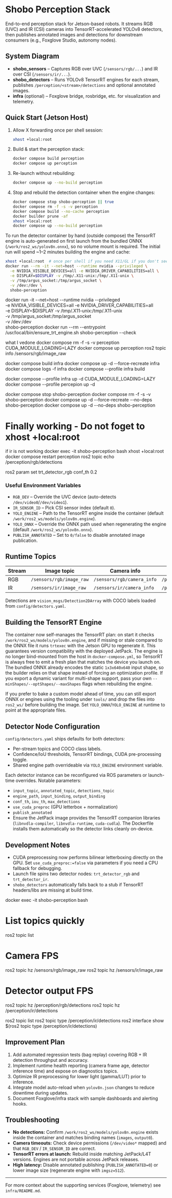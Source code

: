 # Shobo Perception Stack

End-to-end perception stack for Jetson-based robots. It streams RGB (UVC) and IR (CSI) cameras into TensorRT-accelerated YOLOv8 detectors, then publishes annotated images and detections for downstream consumers (e.g., Foxglove Studio, autonomy nodes).

## System Diagram
- **shobo_sensors** – Captures RGB over UVC (`/sensors/rgb/...`) and IR over CSI (`/sensors/ir/...`).
- **shobo_detectors** – Runs YOLOv8 TensorRT engines for each stream, publishes `/perception/<stream>/detections` and optional annotated images.
- **infra** (optional) – Foxglove bridge, rosbridge, etc. for visualization and telemetry.

## Quick Start (Jetson Host)
1. Allow X forwarding once per shell session:
   ```bash
   xhost +local:root
   ```
2. Build & start the perception stack:
   ```bash
   docker compose build perception
   docker compose up perception
   ```
3. Re-launch without rebuilding:
   ```bash
   docker compose up --no-build perception
   ```
4. Stop and rebuild the detection container when the engine changes:
   ```bash
   docker compose stop shobo-perception || true
   docker compose rm -f -s -v perception
   docker compose build --no-cache perception
   docker builder prune -af
   xhost +local:root
   docker compose up --no-build perception
   ```

To run the detector container by hand (outside compose) the TensorRT engine is
auto-generated on first launch from the bundled ONNX (`/work/ros2_ws/yolov8n.onnx`),
so no volume mount is required. The initial run will spend ~1–2 minutes building
the engine and cache:

```bash
xhost +local:root  # once per shell if you need X11/GL if you don't see the ir stream in foxglove
docker run --rm -it --net=host --runtime nvidia --privileged \
  -e NVIDIA_VISIBLE_DEVICES=all -e NVIDIA_DRIVER_CAPABILITIES=all \
  -e DISPLAY=$DISPLAY -v /tmp/.X11-unix:/tmp/.X11-unix \
  -v /tmp/argus_socket:/tmp/argus_socket \
  -v /dev:/dev \
  shobo-perception
```

docker run -it --net=host --runtime nvidia --privileged \
  -e NVIDIA_VISIBLE_DEVICES=all -e NVIDIA_DRIVER_CAPABILITIES=all \
  -e DISPLAY=$DISPLAY -v /tmp/.X11-unix:/tmp/.X11-unix \
  -v /tmp/argus_socket:/tmp/argus_socket \
  -v /dev:/dev \
  shobo-perception
docker run --rm --entrypoint /usr/local/bin/ensure_trt_engine.sh shobo-perception --check

what I vedone
docker compose rm -f -s -v perception
CUDA_MODULE_LOADING=LAZY docker compose up perception
ros2 topic info /sensors/rgb/image_raw

docker compose build infra
docker compose up -d --force-recreate infra
docker compose logs -f infra
docker compose --profile infra build


docker compose --profile infra up -d
CUDA_MODULE_LOADING=LAZY docker compose --profile percepion up -d

docker compose stop shobo-perception
docker compose rm -f -s -v shobo-perception
docker compose up -d --force-recreate --no-deps shobo-perception
docker compose up -d --no-deps shobo-perception

# Finally working - Do not foget to xhost +local:root
if ir is not working
docker exec -it shobo-perception bash
 xhost +local:root
 docker compose restart perception
 ros2 topic echo /perception/rgb/detections

 ros2 param set trt_detector_rgb conf_th 0.2 
### Useful Environment Variables
- `RGB_DEV` – Override the UVC device (auto-detects `/dev/video0`/`/dev/video1`).
- `IR_SENSOR_ID` – Pick CSI sensor index (default `0`).
- `YOLO_ENGINE` – Path to the TensorRT engine inside the container (default `/work/ros2_ws/models/yolov8n.engine`).
- `YOLO_ONNX` – Override the ONNX path used when regenerating the engine (default `/work/ros2_ws/yolov8n.onnx`).
- `PUBLISH_ANNOTATED` – Set to `0/false` to disable annotated image publication.

## Runtime Topics
| Stream | Image topic | Camera info | Annotated | Detections |
|--------|-------------|-------------|-----------|------------|
| RGB    | `/sensors/rgb/image_raw` | `/sensors/rgb/camera_info` | `/perception/rgb/annotated` | `/perception/rgb/detections` |
| IR     | `/sensors/ir/image_raw`  | `/sensors/ir/camera_info`  | `/perception/ir/annotated`  | `/perception/ir/detections`  |

Detections are `vision_msgs/Detection2DArray` with COCO labels loaded from `config/detectors.yaml`.

## Building the TensorRT Engine
The container now self-manages the TensorRT plan: on start it checks
`/work/ros2_ws/models/yolov8n.engine`, and if missing or stale compared to the
ONNX file it runs `trtexec` with the Jetson GPU to regenerate it. This guarantees
version compatibility with the deployed JetPack. The engine is no longer bind-mounted
from the host in `docker-compose.yml`, so TensorRT is always free to emit a fresh
plan that matches the device you launch on. The bundled ONNX already encodes the
static `1x3x640x640` input shape, so the builder relies on that shape instead of
forcing an optimization profile. If you export a dynamic variant for multi-shape
support, pass your own `--minShapes/--optShapes/--maxShapes` flags when rebuilding the engine.

If you prefer to bake a custom model ahead of time, you can still export ONNX or
engines using the tooling under `tools/` and drop the files into `ros2_ws/` before
building the image. Set `YOLO_ONNX`/`YOLO_ENGINE` at runtime to point at the
appropriate files.

## Detector Node Configuration
`config/detectors.yaml` ships defaults for both detectors:
- Per-stream topics and COCO class labels.
- Confidence/IoU thresholds, TensorRT bindings, CUDA pre-processing toggle.
- Shared engine path overrideable via `YOLO_ENGINE` environment variable.

Each detector instance can be reconfigured via ROS parameters or launch-time overrides. Notable parameters:
- `input_topic`, `annotated_topic`, `detections_topic`
- `engine_path`, `input_binding`, `output_binding`
- `conf_th`, `iou_th`, `max_detections`
- `use_cuda_preproc` (GPU letterbox + normalization)
- `publish_annotated`
- Ensure the JetPack image provides the TensorRT companion libraries (`libnvdla-compiler`, `libnvdla-runtime`, `cuda-cudla`). The Dockerfile installs them automatically so the detector links cleanly on-device.

## Development Notes
- CUDA preprocessing now performs bilinear letterboxing directly on the GPU. Set `use_cuda_preproc:=false` via parameters if you need a CPU fallback for debugging.
- Launch file spins two detector nodes: `trt_detector_rgb` and `trt_detector_ir`.
- `shobo_detectors` automatically falls back to a stub if TensorRT headers/libs are missing at build time.

docker exec -it shobo-perception bash
# List topics quickly
ros2 topic list

# Camera FPS
ros2 topic hz /sensors/rgb/image_raw
ros2 topic hz /sensors/ir/image_raw

# Detector output FPS
ros2 topic hz /perception/rgb/detections
ros2 topic hz /perception/ir/detections


ros2 topic list
  ros2 topic type /perception/ir/detections
  ros2 interface show $(ros2 topic type /perception/ir/detections)
## Improvement Plan
1. Add automated regression tests (bag replay) covering RGB + IR detection throughput and accuracy.
2. Implement runtime health reporting (camera frame age, detector inference time) and expose on diagnostics topics.
3. Optimize IR preprocessing for lower light (gamma/LUT) prior to inference.
4. Integrate model auto-reload when `yolov8n.json` changes to reduce downtime during updates.
5. Document Foxglove/infra stack with sample dashboards and alerting hooks.

## Troubleshooting
- **No detections:** Confirm `/work/ros2_ws/models/yolov8n.engine` exists inside the container and matches binding names (`images`, `output0`).
- **Camera timeouts:** Check device permissions (`/dev/video*` mapped) and that `RGB_DEV` / `IR_SENSOR_ID` are correct.
- **TensorRT errors at launch:** Rebuild inside matching JetPack/L4T versions. Engines are not portable across JetPack releases.
- **High latency:** Disable annotated publishing (`PUBLISH_ANNOTATED=0`) or lower image size (regenerate engine with `imgsz=512`).

---
For more context about the supporting services (Foxglove, telemetry) see `infra/README.md`.
